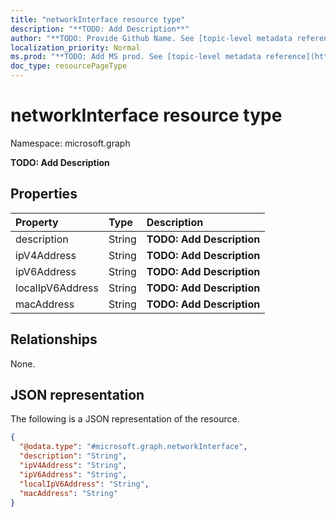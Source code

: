 ```yaml
---
title: "networkInterface resource type"
description: "**TODO: Add Description**"
author: "**TODO: Provide Github Name. See [topic-level metadata reference](https://msgo.azurewebsites.net/add/document/guidelines/metadata.html#topic-level-metadata)**"
localization_priority: Normal
ms.prod: "**TODO: Add MS prod. See [topic-level metadata reference](https://msgo.azurewebsites.net/add/document/guidelines/metadata.html#topic-level-metadata)**"
doc_type: resourcePageType
---
```


# networkInterface resource type

Namespace: microsoft.graph



**TODO: Add Description**

## Properties
|Property|Type|Description|
|:---|:---|:---|
|description|String|**TODO: Add Description**|
|ipV4Address|String|**TODO: Add Description**|
|ipV6Address|String|**TODO: Add Description**|
|localIpV6Address|String|**TODO: Add Description**|
|macAddress|String|**TODO: Add Description**|

## Relationships
None.

## JSON representation
The following is a JSON representation of the resource.
<!-- {
  "blockType": "resource",
  "@odata.type": "microsoft.graph.networkInterface"
}
-->
``` json
{
  "@odata.type": "#microsoft.graph.networkInterface",
  "description": "String",
  "ipV4Address": "String",
  "ipV6Address": "String",
  "localIpV6Address": "String",
  "macAddress": "String"
}
```

